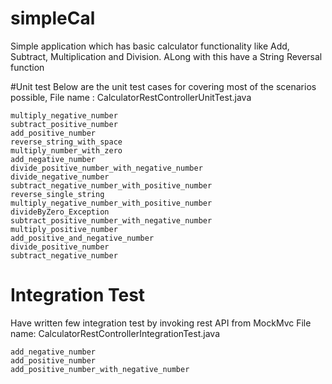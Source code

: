 # simpleCal
Simple application which has basic calculator functionality like Add, Subtract, Multiplication and Division. ALong with this have a 
String Reversal function

#Unit test
Below are the unit test cases for covering most of the scenarios possible,  File name : CalculatorRestControllerUnitTest.java
```
multiply_negative_number
subtract_positive_number
add_positive_number
reverse_string_with_space
multiply_number_with_zero
add_negative_number
divide_positive_number_with_negative_number
divide_negative_number
subtract_negative_number_with_positive_number
reverse_single_string
multiply_negative_number_with_positive_number
divideByZero_Exception
subtract_positive_number_with_negative_number
multiply_positive_number
add_positive_and_negative_number
divide_positive_number
subtract_negative_number
```

# Integration Test
Have written few integration test by invoking rest API from MockMvc File name: CalculatorRestControllerIntegrationTest.java
```
add_negative_number
add_positive_number
add_positive_number_with_negative_number
```
